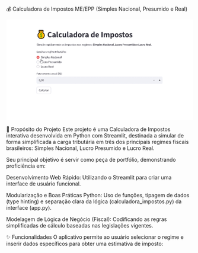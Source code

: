 💰 Calculadora de Impostos ME/EPP (Simples Nacional, Presumido e Real)
<p align="center">
<img src="https://github.com/rogeramorim7/calculadora-impostos-br-streamlit/blob/main/assets/github.gif" alt="Screenshot da Calculadora de Impostos em Streamlit" width="700">
</p>

🚀 Propósito do Projeto
Este projeto é uma Calculadora de Impostos interativa desenvolvida em Python com Streamlit, destinada a simular de forma simplificada a carga tributária em três dos principais regimes fiscais brasileiros: Simples Nacional, Lucro Presumido e Lucro Real.

Seu principal objetivo é servir como peça de portfólio, demonstrando proficiência em:

Desenvolvimento Web Rápido: Utilizando o Streamlit para criar uma interface de usuário funcional.

Modularização e Boas Práticas Python: Uso de funções, tipagem de dados (type hinting) e separação clara da lógica (calculadora_impostos.py) da interface (app.py).

Modelagem de Lógica de Negócio (Fiscal): Codificando as regras simplificadas de cálculo baseadas nas legislações vigentes.

✨ Funcionalidades
O aplicativo permite ao usuário selecionar o regime e inserir dados específicos para obter uma estimativa de imposto:
